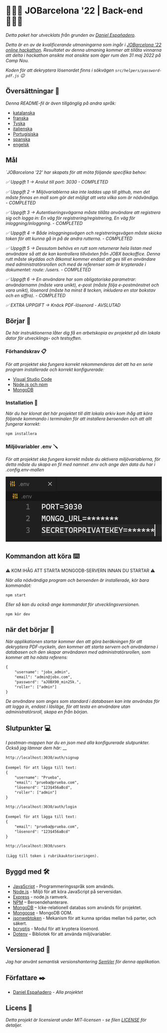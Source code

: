 # 👨🏻‍💻 JOBarcelona '22 | Back-end 👨🏻‍💻

_Detta paket har utvecklats från grunden av [Daniel Españadero](https://github.com/DanielEspanadero)._

_Detta är en av de kvalificerande utmaningarna som ingår i [JOBarcelona '22 online hackathon](https://nuwe.io/challenge/jobarcelona-'22-back-end). Resultatet av denna utmaning kommer att tillåta vinnarna att delta i hackathon ansikte mot ansikte som äger rum den 31 maj 2022 på Camp Nou._

_Koden för att dekryptera lösenordet finns i sökvägen `src/helpers/password-pdf.js` 😉_

## Översättningar 💬

_Denna README-fil är även tillgänglig på andra språk:_
- [katalanska](https://github.com/DanielEspanadero/hackathon-jobarcelona22-back-javascript/blob/main/docs/README-cat.md)
- [franska](https://github.com/DanielEspanadero/hackathon-jobarcelona22-back-javascript/blob/main/docs/README-fr.md)
- [Tyska](https://github.com/DanielEspanadero/hackathon-jobarcelona22-back-javascript/blob/main/docs/README-de.md)
- [italienska](https://github.com/DanielEspanadero/hackathon-jobarcelona22-back-javascript/blob/main/docs/README-it.md)
- [Portugisiska](https://github.com/DanielEspanadero/hackathon-jobarcelona22-back-javascript/blob/main/docs/README-pt.md)
- [spanska](https://github.com/DanielEspanadero/hackathon-jobarcelona22-back-javascript/blob/main/docs/README-es.md)
- [engelsk](https://github.com/DanielEspanadero/hackathon-jobarcelona22-back-javascript/blob/main/README.md)

## Mål
_`JOBarcelona '22' har skapats för att möta följande specifika behov:_

_✅ Uppgift 1 → Anslut till port: 3030 - COMPLETED_

_✅ Uppgift 2 → Miljövariablerna ska inte laddas upp till github, men det måste finnas en mall som gör det möjligt att veta vilka som är nödvändiga. - COMPLETED_

_✅ Uppgift 3 → Autentiseringsvägarna måste tillåta användare att registrera sig och logga in: En väg för registrering/registrering, En väg för inloggning/inloggning. - COMPLETED_

_✅ Uppgift 4 → Både inloggningsvägen och registreringsvägen måste skicka token för att kunna gå in på de andra rutterna. - COMPLETED_

_✅ Uppgift 5 → Dessutom behövs en rutt som returnerar hela listan med användare så att de kan kontrollera tillväxten från JOBX backoffice. Denna rutt måste skyddas och åtkomst kommer endast att ges till en användare med administratörsrollen och med de referenser som är krypterade i dokumentet: route: /users. - COMPLETED_

_✅ Uppgift 6 → En användare har som obligatoriska parametrar: användarnamn (måste vara unikt), e-post (måste följa e-postmönstret och vara unikt), lösenord (måste ha minst 8 tecken, inkludera en stor bokstav och en siffra). - COMPLETED_

_✅ EXTRA UPPGIFT → Knäck PDF-lösenord - AVSLUTAD_

## Börjar 🚀

_De här instruktionerna låter dig få en arbetskopia av projektet på din lokala dator för utvecklings- och testsyften._

### Förhandskrav 📋

_För att projektet ska fungera korrekt rekommenderas det att ha en serie program installerade och korrekt konfigurerade:_
- [Visual Studio Code](https://code.visualstudio.com/download)
- [Node.js och npm](https://nodejs.org/es/)
- [MongoDB](https://docs.mongodb.com/manual/installation/)

### Installation 🔧

_När du har klonat det här projektet till ditt lokala arkiv kom ihåg att köra följande kommando i terminalen för att installera beroenden och att allt fungerar korrekt:_
```
npm installera
```

### Miljövariabler .env 🪛

_För att projektet ska fungera korrekt måste du aktivera miljövariablerna, för detta måste du skapa en fil med namnet .env och ange den data du har i .config.env-mallen_

![Demo](https://github.com/DanielEspanadero/hackathon-jobarcelona22-back-javascript/blob/main/docs/env.png)

## Kommandon att köra ⌨️

⚠️ KOM IHÅG ATT STARTA MONGODB-SERVERN INNAN DU STARTAR ⚠️

_När alla nödvändiga program och beroenden är installerade, kör bara kommandot:_
```
npm start
```
_Eller så kan du också ange kommandot för utvecklingsversionen._
```
npm kör dev
```

## när det börjar 🤔
_När applikationen startar kommer den att göra beräkningen för att dekryptera PDF-nyckeln, den kommer att starta servern och användarna i databasen och den skapar användaren med administratörsrollen, som kommer att ha nästa referens:_
```
{
    "username": "jobx_admin",
    "email": "admin@jobx.com",
    "password": "aJOBX90_min25k.",
    "roller": ["admin"]
}
```
_De användare som anges som standard i databasen kan inte användas för att logga in, endast i läsläge, för att testa en användare utan administratörsroll, skapa en från början._

## Slutpunkter 💻

_I postman-mappen har du en json med alla konfigurerade slutpunkter._
_Också jag lämnar dem här:_
__
```
http://localhost:3030/auth/signup

Exempel för att lägga till text:
{
    "username": "Prueba",
    "email": "prueba@prueba.com",
    "lösenord": "123$456aBcd",
    "roller": ["admin"]
}
```
```
http://localhost:3030/auth/login

Exempel för att lägga till text:
{
    "email": "prueba@prueba.com",
    "lösenord": "123$456aBcd"
}
```
```
http://localhost:3030/users

(Lägg till token i rubrikauktoriseringen).
```

## Byggd med 🛠️

* [JavaScript](https://developer.mozilla.org/es/docs/Web/JavaScript) - Programmeringsspråk som används.
* [Node.js](https://nodejs.org/es/docs/) - Miljö för att köra JavaScript på serversidan.
* [Express](https://www.npmjs.com/package/express) - node.js ramverk.
* [NPM](https://www.npmjs.com/) – Beroendehanterare.
* [MongoDB](https://docs.mongodb.com/) – Icke-relationell databas som används för projektet.
* [Mongoose](https://mongoosejs.com/docs/guide.html) - MongoDB ODM.
* [jsonwebtoken](https://www.npmjs.com/package/jsonwebtoken) - Mekanism för att kunna spridas mellan två parter, och säkert.
* [bcryptjs](https://www.npmjs.com/package/bcryptjs) - Modul för att kryptera lösenord.
* [Dotenv](https://www.npmjs.com/package/dotenv) – Bibliotek för att använda miljövariabler.

## Versionerad 📌

_Jag har använt semantisk versionshantering [SemVer](http://semver.org/) för denna applikation._

## Författare ✒️

* [Daniel Españadero](https://github.com/DanielEspanadero) - *Alla projektet*

## Licens 📄

_Detta projekt är licensierat under MIT-licensen - se filen [LICENSE](https://github.com/DanielEspanadero/hackathon-jobarcelona22-back-javascript/blob/main/LICENSE) för detaljer._